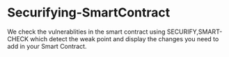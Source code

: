 # Securifying-SmartContract
We check the vulnerablities in the smart contract using SECURIFY,SMART-CHECK  which detect the weak point and display the changes you need to add in your Smart Contract.
